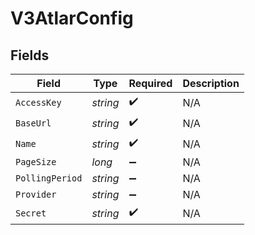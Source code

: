 # V3AtlarConfig


## Fields

| Field              | Type               | Required           | Description        |
| ------------------ | ------------------ | ------------------ | ------------------ |
| `AccessKey`        | *string*           | :heavy_check_mark: | N/A                |
| `BaseUrl`          | *string*           | :heavy_check_mark: | N/A                |
| `Name`             | *string*           | :heavy_check_mark: | N/A                |
| `PageSize`         | *long*             | :heavy_minus_sign: | N/A                |
| `PollingPeriod`    | *string*           | :heavy_minus_sign: | N/A                |
| `Provider`         | *string*           | :heavy_minus_sign: | N/A                |
| `Secret`           | *string*           | :heavy_check_mark: | N/A                |